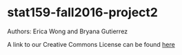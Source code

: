 # stat159-fall2016-project2
Authors: Erica Wong and Bryana Gutierrez

A link to our Creative Commons License can be found [here](https://creativecommons.org/licenses/by-nc/4.0/legalcode)
